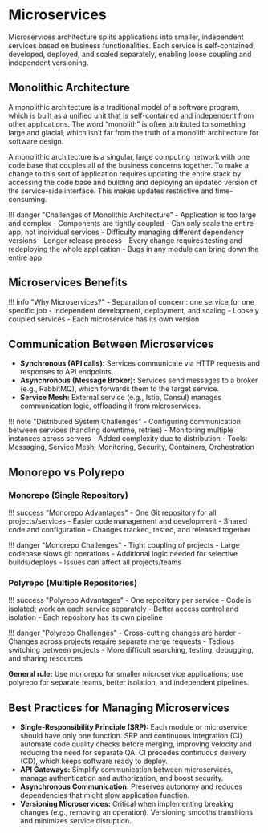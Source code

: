# Microservices

Microservices architecture splits applications into smaller, independent services based on business functionalities. Each service is self-contained, developed, deployed, and scaled separately, enabling loose coupling and independent versioning.

## Monolithic Architecture

A monolithic architecture is a traditional model of a software program, which is built as a unified unit that is self-contained and independent from other applications. The word “monolith” is often attributed to something large and glacial, which isn’t far from the truth of a monolith architecture for software design.

A monolithic architecture is a singular, large computing network with one code base that couples all of the business concerns together. To make a change to this sort of application requires updating the entire stack by accessing the code base and building
and deploying an updated version of the service-side interface. This makes updates restrictive and time-consuming.

!!! danger "Challenges of Monolithic Architecture"
	- Application is too large and complex
	- Components are tightly coupled
	- Can only scale the entire app, not individual services
	- Difficulty managing different dependency versions
	- Longer release process
	- Every change requires testing and redeploying the whole application
	- Bugs in any module can bring down the entire app

## Microservices Benefits

!!! info "Why Microservices?"
	- Separation of concern: one service for one specific job
	- Independent development, deployment, and scaling
	- Loosely coupled services
	- Each microservice has its own version

## Communication Between Microservices

- **Synchronous (API calls):** Services communicate via HTTP requests and responses to API endpoints.
- **Asynchronous (Message Broker):** Services send messages to a broker (e.g., RabbitMQ), which forwards them to the target service.
- **Service Mesh:** External service (e.g., Istio, Consul) manages communication logic, offloading it from microservices.

!!! note "Distributed System Challenges"
	- Configuring communication between services (handling downtime, retries)
	- Monitoring multiple instances across servers
	- Added complexity due to distribution
	- Tools: Messaging, Service Mesh, Monitoring, Security, Containers, Orchestration

## Monorepo vs Polyrepo

### Monorepo (Single Repository)

!!! success "Monorepo Advantages"
	- One Git repository for all projects/services
	- Easier code management and development
	- Shared code and configuration
	- Changes tracked, tested, and released together

!!! danger "Monorepo Challenges"
	- Tight coupling of projects
	- Large codebase slows git operations
	- Additional logic needed for selective builds/deploys
	- Issues can affect all projects/teams

### Polyrepo (Multiple Repositories)

!!! success "Polyrepo Advantages"
	- One repository per service
	- Code is isolated; work on each service separately
	- Better access control and isolation
	- Each repository has its own pipeline

!!! danger "Polyrepo Challenges"
	- Cross-cutting changes are harder
	- Changes across projects require separate merge requests
	- Tedious switching between projects
	- More difficult searching, testing, debugging, and sharing resources

**General rule:** Use monorepo for smaller microservice applications; use polyrepo for separate teams, better isolation, and independent pipelines.

## Best Practices for Managing Microservices
- **Single-Responsibility Principle (SRP):** Each module or microservice should have only one function. SRP and continuous integration (CI) automate code quality checks before merging, improving velocity and reducing the need for separate QA. CI precedes continuous delivery (CD), which keeps software ready to deploy.
- **API Gateways:** Simplify communication between microservices, manage authentication and authorization, and boost security.
- **Asynchronous Communication:** Preserves autonomy and reduces dependencies that might slow application function.
- **Versioning Microservices:** Critical when implementing breaking changes (e.g., removing an operation). Versioning smooths transitions and minimizes service disruption.
